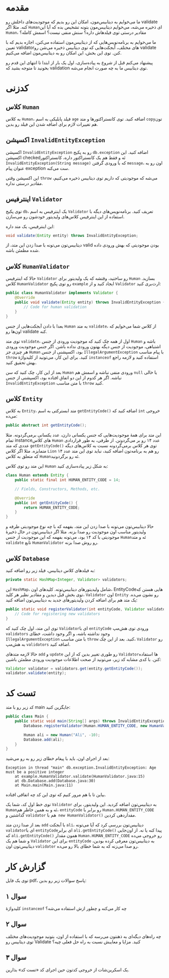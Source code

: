 # مقدمه

ما می‌خوایم به دیتابیس‌مون، امکان این رو بدیم که موجودیت‌های داخلش رو validate کنه. مثلا اگر `Human`ای ذخیره می‌شه، می‌خوایم دیتابیس‌مون بتونه تشخیص بده که آیا این `Human`، مقادیر درستی توی فیلدهاش داره؟ سنش منفی نیست؟ اسمش کامله؟

ما می‌خوایم به برنامه‌نویس‌هایی که از دیتابیس‌مون استفاده می‌کنن، اجازه بدیم که با تعیین validatorهای مختلف، آبجکت‌هایی که توی دیتابیس ذخیره می‌شن رو validate کنن. توی این بخش، این امکان رو به دیتابیس‌مون اضافه می‌کنیم.

پیشنهاد می‌کنم قبل از شروع به پیاده‌سازی، اول یک بار از ابتدا تا انتهای این قدم رو بخونید تا متوجه بشید که validation توی دیتابیس ما به چه صورت انجام می‌شه.

# کدزنی

## کلاس `Human`

به کلاس `Human`، فیلد پابلیکی به اسم `age` اضافه کنید. توی کانستراکتورها و متد `copy`‌تون هم تغییرات لازم برای اضافه شدن این فیلد رو بدین.

## اکسپشن `InvalidEntityException`

اکسپشن `InvalidEntityException` رو به پکیج `db.exception` اضافه کنید. این اکسپشن checkedئه و فقط هم یک کانستراکتور داره، کانستراکتور `InvalidEntityException(String message)` که با ورودی گرفتن `message`، اون رو به عنوان پیام exception ست می‌کنه.

این اکسپشن وقتی `throw` می‌شه که موجودیتی که داریم توی دیتابیس ذخیره می‌کنیم، مقادیر درستی نداره.

## اینترفیس `Validator`

توی پکیج `db`، یک اینترفیس به اسم `Validator` تعریف کنید. برنامه‌نویس‌‌های دیگه با استفاده از این اینترفیس کلاس‌های ولیدیتور خودشون رو می‌سازن.

این اینترفیس، یک متد داره:

```java
void validate(Entity entity) throws InvalidEntityException;
```

دیتابیس‌تون می‌تونه با صدا زدن این متد، از valid بودن موجودیتی که بهش ورودی داده شده مطمئن باشه.

## کلاس `HumanValidator`

حالا که اینترفیس `Validator` رو ساختید، وقتشه که یک ولیدیتور برای `Human` بسازید. کلاس `HumanValidator` رو توی پکیج `example` ایجاد کنید و از `Validator` ارث‌بری کنید:

```java
public class HumanValidator implements Validator {
    @Override
    public void validate(Entity entity) throws InvalidEntityException {
        // Code for human validation
    }
}
```

بعدا با دادن آبجکت‌هایی از جنس `Human` به متد `validate`، از کلاس شما می‌خوایم که اون‌ها رو validate کنه. 

توی متد `validate`، اول از همه چک کنید که موجودیت ورودی از جنس `Human` باشه و اشتباهی، موجودیت از جنس دیگه بهتون ورودی نداده باشن. اگر جنس موجودیت ورودی هر چیزی جز `Human` بود، اکسپشنی از جنس `IllegalArgumentException` با پیام مناسب `throw` کنید. برای این کار، می‌تونید از کلیدواژهٔ `instanceof` استفاده کنید و لازمه راجع بهش تحقیق کنید.

بعد از این کار، چک کنید که سن `Human` ورودی منفی نباشه و اسمش هم `null` یا خالی نباشه. اگر هر کدوم از این دو اتفاق افتاده بود، اکسپشنی از جنس `InvalidEntityException` با متن مناسب `throw` کنید.

## کلاس `Entity`
 
به کلاس `Entity`، متد ابسترکتی به اسم `getEntityCode()` اضافه کنید که `int` خروجی می‌ده:

```java
public abstract int getEntityCode();
```

این متد برای همهٔ موجودیت‌هایی که جنس یکسانی دارن، عدد یکسانی برمی‌گردونه. مثلا تمام instanceهای کلاس `Human` عدد ۱۴ رو بر می‌گردونن. از طرفی، به طور قراردادی عددی که متد `getEntityCode()` توی هر کلاس برمی‌گردونه نسبت به کلاس‌های دیگه متمایزه. مثلا اگر کلاس `Lion` رو هم به برنامه‌تون اضافه کنید، نباید توی این متد عدد ۱۴ که متعلق به کلاس `Human`ئه رو برگردونید.

این متد رو توی کلاس `Human` به شکل زیر پیاده‌سازی کنید:

```java
class Human extends Entity {
    public static final int HUMAN_ENTITY_CODE = 14;

    // Fields, Constructors, Methods, etc.

    @Override
    public int getEntityCode() {
        return HUMAN_ENTITY_CODE;
    }
}
```

حالا دیتابیس‌تون می‌تونه با صدا زدن این متد، بفهمه که با چه نوع موجودیتی طرفه و ولیدیتور مناسب اون موجودیت رو صدا بزنه. مثلا اگر دیتابیس‌تون در حال ذخیرهٔ موجودیتی با کد ۱۴ بود، می‌تونه بفهمه که این موجودیت از جنس `Human`ئه و متد `validate` تابع `HumanValidator` رو روش صدا بزنه.

## کلاس `Database`

به فیلدهای کلاس دیتابیس، فیلد زیر رو اضافه کنید:

```java
private static HashMap<Integer, Validator> validators;
```

این `HashMap`، شامل ولیدیتور‌های دیتابیس‌تونه. کلیدهای اون، EntityCodeهایی هستن که توی بخش قبل دیدین و مقادیر نظیر هر کلید، `Validator` اون `Entity` رو نشون می‌ده. یک متد هم برای اضافه کردن ولیدیتورهای جدید به دیتابیس‌تون اضافه کنید:

```java
public static void registerValidator(int entityCode, Validator validator) {
    // Code for registering new validators
}
```

توی این متد، اول چک کنید که `Validator`ای با `entityCode` ورودی توی هش‌مپ `validators` وجود نداشته باشه، و اگر وجود داشت، خطای `IllegalArgumentException` با متن مناسب `throw` کنید. بعد از این چک، `Validator` رو به هش‌مپ `validators` اضافه کنید.

حالا لازمه متدهای `add` و `update` رو طوری تغییر بدین که از این `Validator`ها استفاده کنن. با کدی مشابه کد زیر، می‌تونید از صحت اطلاعات موجودیت ورودی مطمئن باشین:

```java
Validator validator = validators.get(entity.getEntityCode());
validator.validate(entity);
```

# تست کد

کد زیر رو با متد main جایگزین کنید:

```java
public class Main {
    public static void main(String[] args) throws InvalidEntityException {
        Database.registerValidator(Human.HUMAN_ENTITY_CODE, new HumanValidator());

        Human ali = new Human("Ali", -10);
        Database.add(ali);
    }
}
```

بعد از اجرای اون، باید با پیغام خطای زیر رو به رو می‌شید:

```
Exception in thread "main" db.exception.InvalidEntityException: Age must be a positive integer
	at example.HumanValidator.validate(HumanValidator.java:15)
	at db.Database.add(Database.java:30)
	at Main.main(Main.java:11)
```

بیاین تا با هم مرور کنیم که توی این کد چه اتفاقی افتاده.

توی خط اول کد، شما یک `Validator` به دیتابیس‌تون اضافه کردید. این ولیدیتور، برای `Human`ئه و به همین خاطر هم، `entityCode` رو برابر با `Human.HUMAN_ENTITY_CODE` گذاشتین و `validator` هم با` new HumanValidator()` مقداردهی کردین.

بعد از صدا زدن متد `add` با آبجکت `ali`، دیتابیس‌تون بررسی کرد که آیا می‌تونه `validator`ای با `entityCode`ای برابر `ali.getEntityCode()` پیدا کنه یا نه. از اون‌جایی که `ali.getEntityCode()` همون مقدار `Human.HUMAN_ENTITY_CODE` رو خروجی می‌ده و شما هم یک `Validator` برای این `entityCode` به دیتابیس‌تون معرفی کرده بودین، دیتابیس‌تون اون `validator` رو صدا می‌زنه که به شما خطای بالا رو می‌ده.

# گزارش کار

توی یک فایل pdf، پاسخ سوالات زیر رو بدین:

## سوال ۱

کلیدواژهٔ `instanceof` چه کار می‌کنه و چطور ازش استفاده می‌شه؟

## سوال ۲

چه راه‌های دیگه‌ای به ذهنتون می‌رسه که با استفاده از اون، بتونید موجودیت‌های مختلف توی دیتابیس رو Validate کنید. مزایا و معایبش نسبت به راه حل فعلی چیه؟

## سوال ۳

یک اسکرین‌شات از خروجی کدتون حین اجرای کد «تست کد» بذارین.